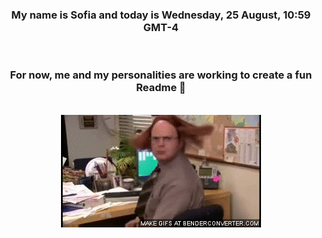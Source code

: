 


<div align="center">
<h3 >My name is Sofia and today is Wednesday, 25 August, 10:59 GMT-4</h3><br>
<h3 >For now, me and my personalities are working to create a fun Readme 👋
</h3><br>
<img src='img/dwight.gif' alt='working...'/>
</div>
